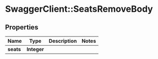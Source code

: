 # SwaggerClient::SeatsRemoveBody

## Properties
Name | Type | Description | Notes
------------ | ------------- | ------------- | -------------
**seats** | **Integer** |  | 


